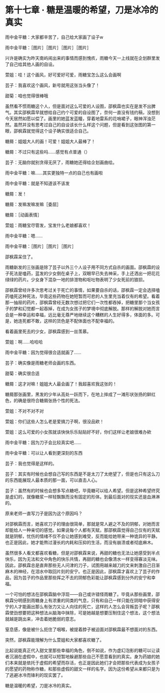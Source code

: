 # 第十七章 · 糖是温暖的希望，刀是冰冷的真实


雨中金平糖：大家都辛苦了，自己给大家画了设子w

雨中金平糖：［图片］［图片］［图片］［图片］


兴许是确实为昨天南屿闹出来的事情而感到愧疚，雨糖今天一上线就在企划群里发了自己给其他人画的自设。

萱姐：哇！这个画风，好可爱好可爱，雨糖宝怎么这么会画啊

芸子：我喜欢这个画风，新号就用这张当头像了！

甜菊：咱也觉得很棒哦

虽然看不惯雨糖这个人，但是面对这么可爱的人设图，邵枫霖也实在是发不出脾气。其实邵枫霖早就想给自己约个可爱的自设图了，奈何一直没有钱约稿，没想到今天居然如愿以偿了。画里的她蓝发蓝瞳，穿着地雷系的花哨裙子，眼神浑浊茫然。虽然并没有思考过自己的自设该长什么样这个问题，但是看到这张图的第一眼，邵枫霖就觉得这个设子确实很适合自己。


糖屑：姐姐大人的画！可爱！姐姐大人最棒了！

糖屑：不过只有这些吗……感觉有点普通（）

芸子：无脑你就别贪得无厌了，雨糖她还得给企划画曲绘。

雨中金平糖：嘛……其实更独特一点的自己也有画啦

雨中金平糖：就是不知道该不该发

糖屑：发！

糖屑：发嘛发嘛发嘛［委屈］

糖屑：［动画表情］

萱姐：雨糖宝尽管发，宝发什么老娘都喜欢！

雨中金平糖：嗯……

雨中金平糖：［图片］［图片］［图片］

邵枫霖呆住了。

雨糖新发的三张画是除了芸子以外三个人设子用不同方式自杀的画面。邵枫霖的设子死法是嗑药，蓝发的少女倒在桌子上，双眼早已失去神采，手上还洒出一把花花绿绿的药片。少女身下混杂一地的排泄物和呕吐物表明了少女死前的狼狈。

邵枫霖曾经许多次思考过关于死亡的事情，如果要自杀的话，邵枫霖一定会选择嗑药嗑死这种死法，毕竟这些药物在她短暂而可悲的人生里充当着仅有的希望。看着那一抽屉的药片，邵枫霖曾经无数次想过把它们一次性都吞掉，把糖里那个当女孩子的梦和幻觉都一起吞掉，在成为女孩子的梦境中彻底解脱。那样的解脱对她而言会是一种幸运和幸福，远比毫无尊严地继续这个糟糕的人生好得多，体面的多。可是，她连死都不敢，这样的货色是不配体面也不配幸福的。

看着画里死去的少女，邵枫霖感到一丝羡慕。


萱姐：啊……哈哈哈

雨中金平糖：因为觉得很合适就画了……

芸子：确实像是雨糖老师会画的东西。

甜菊：确实很合适

糖屑：这才对嘛！姐姐大人最会画了！我超喜欢我这张的！


糖屑那张画里，黑发的少年从高处一跃而下，在地上摔成了一滩形状张扬的鲜红色，的确是很符合糖屑张扬个性的死法。

萱姐：不对不对不对

萱姐：你们这些人怎么老是爱搞刀子啊，很没品欸！

萱姐：这么可爱的小女孩就该快快乐乐贴贴好不好，你们这样让老娘很难办欸

雨中金平糖：因为刀子会比较真实吧……

雨中金平糖：可以让人看到更深刻的东西

芸子：我也觉得是这样的。

芸子：其实有时候也会想自己写的东西是不是太刀了太绝望了，但是也只有这么刀的东西能展现人最本质的那一面，可以直击人心。

芸子：虽然有的时候也会想多写点糖吧，毕竟糖可以给人希望。但是这种希望终究是虚幻的，就像糖浆一样轻飘飘而没有固定的形体。到最后面对的现实还是血淋淋的。

原来老师一直写刀子是因为这个原因吗？

对邵枫霖而言，她喜欢刀子的理由很简单，那就是常人避之不及的阴郁，对她而言却能给人一种亲切的感觉。如果说每个人都有天赋，那邵枫霖觉得自己仅有的天赋就是阴郁，忧伤的情绪不仅不会让她感到难受，反而能给她带来一种诡异的平静。也正是因此，她才能熬过漫长的内耗和压抑的生活，而没有崩溃或者彻底麻木。

虽然很多人看文都喜欢看糖，但是对邵枫霖来说，再甜的糖也无法让她感受到半点快乐，因为无法和文中角色的快乐共情，再甜的糖也会像清水一样变得寡淡无味。因此，邵枫霖总是直奔那些无人问津的刀子，试图用越来越刀的文来刺激自己日渐麻木的神经，在泪水中取回片刻的安宁。也正是因此，邵枫霖才喜欢上了芸子的作品，因为芸子的作品里那些挥之不去的阴郁色彩能让邵枫霖感到分外的安宁和幸福。

一个可怕的想法在邵枫霖脑中浮现——自己或许错怪雨糖了。毕竟从那些画里，邵枫霖分明感到雨糖身上有浓重的同类的气息，只有和自己一样只能在阴暗中获得安宁的人才能画出那么有张力又让人向往的死亡，这样的人怎么会背叛芸子呢？邵枫霖使劲想要把这种想法从脑海中抹除，可是她越是想要压制住这个想法，这个想法就越是跳出来，冲击着她脆弱的意志。

窒息感，像是被什么扼住了咽喉，被提着脖子被迫面对邵枫霖最不想面对的东西。


突然，邵枫霖能理解为什么萱姐和大家都喜欢糖了。

比起说能真正代入甜文里那些幸福的角色，倒不如说，作为虚幻泡影的糖可以让读者沉溺在虚假中，也就可以短暂地躲避那些自己不愿意看到的真实。身为药娘的她们本来就是依托于虚假的希望而存活，也正是因此她们才会把那些代表成为女孩子的愿望的药物称作糖，和那些虚假的甜文一样的名字。因为这份希望从来都只是为了逃避冰冷而锋利的现实罢了。

糖是温暖的希望，刀是冰冷的真实。

